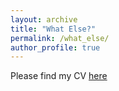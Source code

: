 ```yaml
---
layout: archive
title: "What Else?"
permalink: /what_else/
author_profile: true
---
```

Please find my CV [here](./files/resume_2page.pdf)